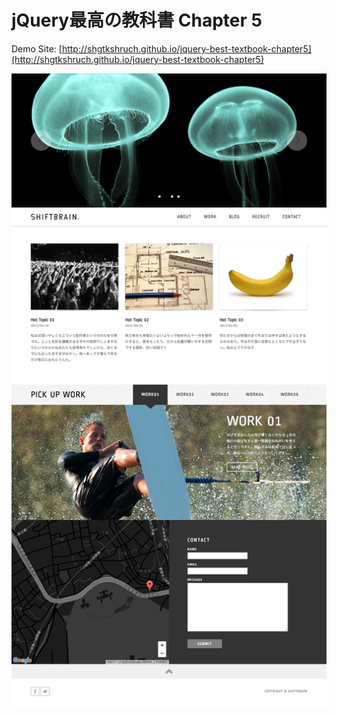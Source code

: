 # jQuery最高の教科書 Chapter 5

Demo Site: [http://shgtkshruch.github.io/jquery-best-textbook-chapter5](http://shgtkshruch.github.io/jquery-best-textbook-chapter5)

![screenshot](https://github.com/shgtkshruch/jquery-best-textbook-chapter5/blob/master/screenshot.png?raw=true)
